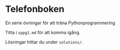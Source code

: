 # Telefonboken
En serie övningar för att träna Pythonprogrammering

Titta i ```uppg1.md``` för att komma igång.

Lösningar hittar du under ```solutions/```.

